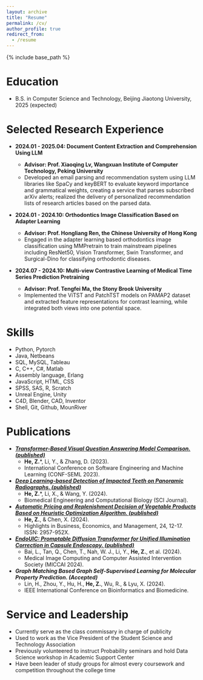 ```yaml
---
layout: archive
title: "Resume"
permalink: /cv/
author_profile: true
redirect_from:
  - /resume
---
```


{% include base_path %}

Education
======
* B.S. in Computer Science and Technology, Beijing Jiaotong University, 2025 (expected)

Selected Research Experience
======
* **2024.01 - 2025.04: Document Content Extraction and Comprehension Using LLM**
  * **Advisor: Prof. Xiaoqing Lv, Wangxuan Institute of Computer Technology, Peking University**
  * Developed an email parsing and recommendation system using LLM libraries like SpaCy and keyBERT to evaluate
keyword importance and grammatical weights, creating a service that parses subscribed arXiv alerts; realized the delivery of personalized recommendation lists of research articles based on the parsed data.

* **2024.01 - 2024.10: Orthodontics Image Classification Based on Adapter Learning**
  * **Advisor: Prof. Hongliang Ren, the Chinese University of Hong Kong**
  * Engaged in the adapter learning based orthodontics image classification using MMPretrain to train mainstream pipelines including ResNet50, Vision Transformer, Swin Transformer, and Surgical-Dino for classifying orthodontic diseases.

* **2024.07 - 2024.10: Multi-view Contrastive Learning of Medical Time Series Prediction Pretraining**
  * **Advisor: Prof. Tengfei Ma, the Stony Brook University**
  * Implemented the ViTST and PatchTST models on PAMAP2 dataset and extracted feature representations for contrast learning, while integrated both views into one potential space.
  
Skills
======
* Python, Pytorch
* Java, Netbeans
* SQL, MySQL, Tableau
* C, C++, C#, Matlab
* Assembly language, Erlang
* JavaScript, HTML, CSS
* SPSS, SAS, R, Scratch
* Unreal Engine, Unity
* C4D, Blender, CAD, Inventor
* Shell, Git, Github, MounRiver

Publications
======
* [***Transformer-Based Visual Question Answering Model Comparison. (published)***](https://iopscience.iop.org/article/10.1088/1742-6596/2646/1/012031/meta)
  * **He, Z.***, Li, Y., & Zhang, D. (2023). 
  * International Conference on Software Engineering and Machine Learning (CONF-SEML 2023).
* [***Deep Learning-based Detection of Impacted Teeth on Panoramic Radiographs. (published)***](https://journals.sagepub.com/doi/10.1177/11795972241288319)
  * **He, Z.***, Li, X., & Wang, Y. (2024).
  * Biomedical Engineering and Computational Biology (SCI Journal).
* [***Automatic Pricing and Replenishment Decision of Vegetable Products Based on Heuristic
Optimization Algorithm. (published)***](https://drpress.org/ojs/index.php/HBEM/article/view/15945)
  * **He, Z.**, & Chen, X. (2024).
  * Highlights in Business, Economics, and Management, 24, 12-17. ISSN: 2957-952X.
* [***EndoUIC: Promptable Diffusion Transformer for Unified Illumination Correction in Capsule Endoscopy. (published)***](https://arxiv.org/abs/2406.13705)
  * Bai, L., Tan, Q., Chen, T., Nah, W. J., Li, Y., **He, Z.**, et al. (2024).
  * Medical Image Computing and Computer Assisted Intervention Society (MICCAI 2024).
* ***Graph Matching Based Graph Self-Supervised Learning for Molecular Property Prediction. (Accepted)***
  * Lin, H., Zhou, Y., Hu, H., **He, Z.**, Wu, R., & Lyu, X. (2024).
  * IEEE International Conference on Bioinformatics and Biomedicine.
  
Service and Leadership
======
* Currently serve as the class commissary in charge of publicity
* Used to work as the Vice President of the Student Science and Technology Association
* Previously volunteered to instruct Probability seminars and hold Data Science workshop in Academic Support Center
* Have been leader of study groups for almost every coursework and competition throughout the college time
